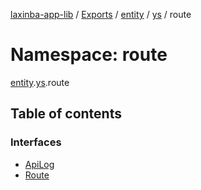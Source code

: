 [laxinba-app-lib](../README.md) / [Exports](../modules.md) / [entity](entity.md) / [ys](entity.ys.md) / route

# Namespace: route

[entity](entity.md).[ys](entity.ys.md).route

## Table of contents

### Interfaces

- [ApiLog](../interfaces/entity.ys.route.ApiLog.md)
- [Route](../interfaces/entity.ys.route.Route.md)
